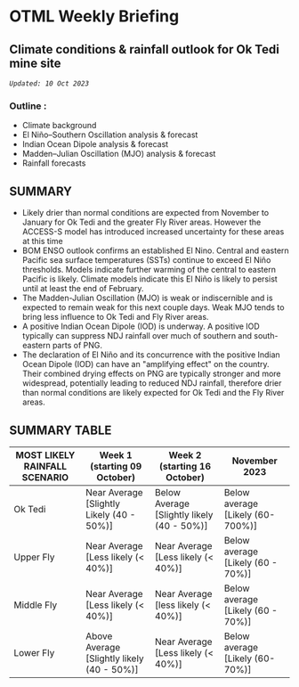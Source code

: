 # OTML Weekly Briefing
## Climate conditions & rainfall outlook for Ok Tedi mine site

*`Updated: 10 Oct 2023`*

### Outline :
 - Climate background 
 - El Niño–Southern Oscillation analysis & forecast 
 - Indian Ocean Dipole analysis & forecast 
 - Madden–Julian Oscillation (MJO) analysis & forecast 
 - Rainfall forecasts

## SUMMARY 
- Likely drier than normal conditions are expected from November to January for Ok Tedi and the greater Fly River areas. However the ACCESS-S model has introduced increased uncertainty for these areas at this time 
- BOM  ENSO outlook confirms an established El Nino. Central and eastern Pacific sea surface temperatures (SSTs) continue to exceed El Niño thresholds. Models indicate further warming of the central to eastern Pacific is likely. Climate models indicate this El Niño is likely to persist until at least the end of February.
- The Madden-Julian Oscillation (MJO) is weak or indiscernible and is expected to remain weak for this next couple days. Weak MJO tends to bring less influence to Ok Tedi and Fly River areas.
- A positive Indian Ocean Dipole (IOD) is underway.  A positive IOD typically can suppress NDJ rainfall over much of southern and south-eastern parts of PNG.
- The declaration of El Niño and its concurrence with the positive Indian Ocean Dipole (IOD) can have an "amplifying effect" on the country. Their combined drying effects on PNG are typically stronger and more widespread, potentially leading to reduced NDJ rainfall, therefore drier than normal conditions are likely expected for Ok Tedi and the Fly River areas.

## SUMMARY TABLE
| MOST LIKELY RAINFALL SCENARIO | Week 1 (starting 09 October) | Week 2 (starting 16 October) | November 2023 |
| ------ | ------ | ------ | ------ |
| Ok Tedi| Near Average [Slightly Likely (40 - 50%)] | Below Average [Slightly likely (40 - 50%)] | Below average [Likely (60-700%)] |
| Upper Fly | Near Average [Less likely (< 40%)] | Near Average [Less likely (< 40%)] | Below average [Likely (60 - 70%)] |
| Middle Fly | Near Average [Less likely (< 40%)] | Near Average [less likely (< 40%)] | Below average [Likely (60 - 70%)] |
| Lower Fly | Above Average [Slightly likely (40 - 50%)] | Near Average [Less likely (< 40%)] | Below average [Likely (60-70%)] |
